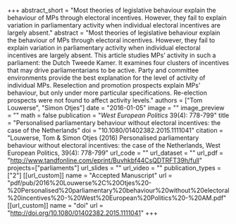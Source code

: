 +++
abstract_short = "Most theories of legislative behaviour explain the behaviour of MPs through electoral incentives. However, they fail to explain variation in parliamentary activity when individual electoral incentives are largely absent."
abstract = "Most theories of legislative behaviour explain the behaviour of MPs through electoral incentives. However, they fail to explain variation in parliamentary activity when individual electoral incentives are largely absent. This article studies MPs’ activity in such a parliament: the Dutch Tweede Kamer. It examines four clusters of incentives that may drive parliamentarians to be active. Party and committee environments provide the best explanation for the level of activity of individual MPs. Reselection and promotion prospects explain MPs’ behaviour, but only under more particular specifications. Re-election prospects were not found to affect activity levels."
authors = ["Tom Louwerse", "Simon Otjes"]
date = "2016-01-05"
image = ""
image_preview = ""
math = false
publication = "*West European Politics* 39(4): 778-799"
title = "Personalised parliamentary behaviour without electoral incentives: the case of the Netherlands"
doi = "10.1080/01402382.2015.1111041"
citation = "Louwerse, Tom & Simon Otjes (2016) Personalised parliamentary behaviour without electoral incentives: the case of the Netherlands, West European Politics, 39(4): 778-799"
url_code = ""
url_dataset = ""
url_pdf = "http://www.tandfonline.com/eprint/Buvhkbf44CsQDTRFT39h/full"
projects=["parliaments"]
url_slides = ""
url_video = ""
publication_types = ["2"]
[[url_custom]]
  name = "Accepted Manuscript"
  url = "pdf/pub/2016%20Louwerse%2C%20Otjes%20-%20Personalised%20parliamentary%20behaviour%20without%20electoral%20incentives%20-%20West%20European%20Politics%20-%20AM.pdf"
[[url_custom]]
  name = "doi"
  url = "http://doi.org/10.1080/01402382.2015.1111041"
+++
